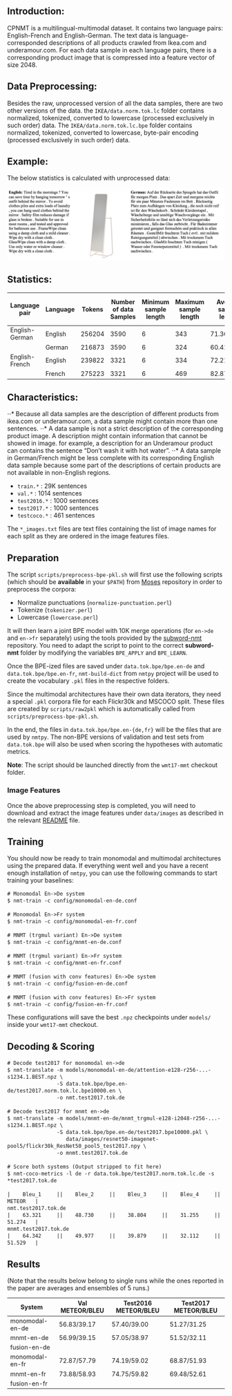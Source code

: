## Introduction:

CPNMT is a multilingual-multimodal dataset. It contains two language pairs: English-French and English-German. The text data is language-corresponded descriptions of all products crawled from Ikea.com and underamour.com. For each data sample in each language pairs, there is a corresponding product image that is compressed into a feature vector of size 2048. 

## Data Preprocessing:

Besides the raw, unprocessed version of all the data samples, there are two other versions of the data. the `IKEA/data.norm.tok.lc` folder contains normalized, tokenized, converted to lowercase (processed exclusively in such order) data. The `IKEA/data.norm.tok.lc.bpe` folder contains normalized, tokenized, converted to lowercase, byte-pair encoding (processed exclusively in such order) data. 

## Example:
The below statistics is calculated with unprocessed data: 

![sample](./sample.png?raw=true "example")


## Statistics:

| Language pair  | Language | Tokens | Number of data Samples | Minimum sample length | Maximum sample length | Average sample length | Standard derivation sample length | Vocabulary size |
|----------------|----------|--------|------------------------|-----------------------|-----------------------|-----------------------|-----------------------------------|-----------------|
| English-German | English  | 256204 | 3590                   | 6                     | 343                   | 71.3660167            | 46.3361373                        | 6601            |
|                | German   | 216873 | 3590                   | 6                     | 324                   | 60.4103064            | 39.1434638                        | 10468           |
| English-French | English  | 239822 | 3321                   | 6                     | 334                   | 72.213791             | 47.2512623                        | 6442            |
|                | French   | 275223 | 3321                   | 6                     | 469                   | 82.8735321            | 54.7219488                        | 7575            |


## Characteristics:
⋅⋅* Because all data samples are the description of different products from ikea.com or underamour.com, a data sample might contain more than one sentences. 
⋅⋅*	A data sample is not a strict description of the corresponding product image. A description might contain information that cannot be showed in image. for example, a description for an Underamour product can contains the sentence “Don’t wash it with hot water”.
⋅⋅*	A data sample in German/French might be less complete with its corresponding English data sample because some part of the descriptions of certain products are not available in non-English regions.

- `train.*` : 29K sentences
- `val.*` : 1014 sentences
- `test2016.*` : 1000 sentences
- `test2017.*` : 1000 sentences
- `testcoco.*` : 461 sentences

The `*_images.txt` files are text files containing the list of image names
for each split as they are ordered in the image features files.

## Preparation

The script `scripts/preprocess-bpe-pkl.sh` will first use the following scripts
(which should be **available** in your `$PATH`) from
[Moses](https://github.com/moses-smt/mosesdecoder) repository in order to preprocess the corpora:

 - Normalize punctuations (`normalize-punctuation.perl`)
 - Tokenize (`tokenizer.perl`)
 - Lowercase (`lowercase.perl`)

It will then learn a joint BPE model with 10K merge operations
(for `en->de` and `en->fr` separately)
using the tools provided by the [subword-nmt](https://github.com/rsennrich/subword-nmt) repository. You need
to adapt the script to point to the correct **subword-nmt** folder
by modifying the variables `BPE_APPLY` and `BPE_LEARN`.

Once the BPE-ized files are saved under `data.tok.bpe/bpe.en-de` and `data.tok.bpe/bpe.en-fr`, `nmt-build-dict` from `nmtpy` project will be used to create the vocabulary `.pkl` files in the respective folders.

Since the multimodal architectures have their own data iterators, they need a special `.pkl` corpora file for each Flickr30k and MSCOCO split. These files are created by `scripts/raw2pkl` which is automatically called from `scripts/preprocess-bpe-pkl.sh`.

In the end, the files in `data.tok.bpe/bpe.en-{de,fr}` will be the files
that are used by `nmtpy`. The non-BPE versions of validation and test sets
from `data.tok.bpe` will also be used when scoring the hypotheses with
automatic metrics.

**Note**: The script should be launched directly from the `wmt17-mmt` checkout
folder.

### Image Features

Once the above preprocessing step is completed, you will need to download
and extract the image features under `data/images` as described in the
relevant [README](data/images/) file.

## Training

You should now be ready to train monomodal and multimodal architectures
using the prepared data. If everything went well and you have a recent
enough installation of `nmtpy`, you can use the following commands to
start training your baselines:

```
# Monomodal En->De system
$ nmt-train -c config/monomodal-en-de.conf

# Monomodal En->Fr system
$ nmt-train -c config/monomodal-en-fr.conf

# MNMT (trgmul variant) En->De system
$ nmt-train -c config/mnmt-en-de.conf

# MNMT (trgmul variant) En->Fr system
$ nmt-train -c config/mnmt-en-fr.conf

# MNMT (fusion with conv features) En->De system
$ nmt-train -c config/fusion-en-de.conf

# MNMT (fusion with conv features) En->Fr system
$ nmt-train -c config/fusion-en-fr.conf
```

These configurations will save the best `.npz` checkpoints
under `models/` inside your `wmt17-mmt` checkout.

## Decoding & Scoring

```
# Decode test2017 for monomodal en->de
$ nmt-translate -m models/monomodal-en-de/attention-e128-r256-...-s1234.1.BEST.npz \
                -S data.tok.bpe/bpe.en-de/test2017.norm.tok.lc.bpe10000.en \
                -o nmt.test2017.tok.de

# Decode test2017 for mnmt en->de
$ nmt-translate -m models/mnmt-en-de/mnmt_trgmul-e128-i2048-r256-...-s1234.1.BEST.npz \
                -S data.tok.bpe/bpe.en-de/test2017.bpe10000.pkl \
                   data/images/resnet50-imagenet-pool5/flickr30k_ResNet50_pool5_test2017.npy \
                -o mnmt.test2017.tok.de

# Score both systems (Output stripped to fit here)
$ nmt-coco-metrics -l de -r data.tok.bpe/test2017.norm.tok.lc.de -s *test2017.tok.de

|    Bleu_1     ||    Bleu_2     ||    Bleu_3     ||    Bleu_4     ||    METEOR   |
nmt.test2017.tok.de
|    63.321     ||    48.730     ||    38.804     ||    31.255     ||    51.274   |
mnmt.test2017.tok.de
|    64.342     ||    49.977     ||    39.879     ||    32.112     ||    51.529   |
```

## Results

(Note that the results below belong to single runs while the ones reported
in the paper are averages and ensembles of 5 runs.)

| System          | Val METEOR/BLEU | Test2016 METEOR/BLEU | Test2017 METEOR/BLEU |
|-----------------|-----------------|----------------------|----------------------|
| monomodal-en-de | 56.83/39.17     | 57.40/39.00          | 51.27/31.25          |
| mnmt-en-de      | 56.99/39.15     | 57.05/38.97          | 51.52/32.11          |
| fusion-en-de    |                 |                      |                      |
| monomodal-en-fr | 72.87/57.79     | 74.19/59.02          | 68.87/51.93          |
| mnmt-en-fr      | 73.88/58.93     | 74.75/59.82          | 69.48/52.61          |
| fusion-en-fr    |                 |                      |                      |
